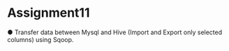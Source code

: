 # Assignment11
● Transfer data between Mysql and Hive (Import and Export only selected columns) using Sqoop.
